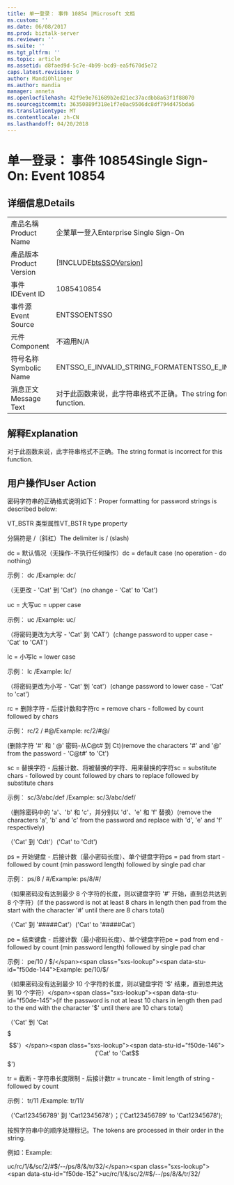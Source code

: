 ```yaml
---
title: 单一登录： 事件 10854 |Microsoft 文档
ms.custom: ''
ms.date: 06/08/2017
ms.prod: biztalk-server
ms.reviewer: ''
ms.suite: ''
ms.tgt_pltfrm: ''
ms.topic: article
ms.assetid: d8faed9d-5c7e-4b99-bcd9-ea5f670d5e72
caps.latest.revision: 9
author: MandiOhlinger
ms.author: mandia
manager: anneta
ms.openlocfilehash: 42f9e9e761689b2ed21ec37acdbb8a63f1f88070
ms.sourcegitcommit: 36350889f318e1f7e0ac9506dc8df794d475bda6
ms.translationtype: MT
ms.contentlocale: zh-CN
ms.lasthandoff: 04/20/2018
---
```

# <a name="single-sign-on-event-10854"></a><span data-ttu-id="f50de-102">单一登录： 事件 10854</span><span class="sxs-lookup"><span data-stu-id="f50de-102">Single Sign-On: Event 10854</span></span>
## <a name="details"></a><span data-ttu-id="f50de-103">详细信息</span><span class="sxs-lookup"><span data-stu-id="f50de-103">Details</span></span>  
  
|||  
|-|-|  
|<span data-ttu-id="f50de-104">產品名稱</span><span class="sxs-lookup"><span data-stu-id="f50de-104">Product Name</span></span>|<span data-ttu-id="f50de-105">企業單一登入</span><span class="sxs-lookup"><span data-stu-id="f50de-105">Enterprise Single Sign-On</span></span>|  
|<span data-ttu-id="f50de-106">產品版本</span><span class="sxs-lookup"><span data-stu-id="f50de-106">Product Version</span></span>|[!INCLUDE[btsSSOVersion](../includes/btsssoversion-md.md)]|  
|<span data-ttu-id="f50de-107">事件 ID</span><span class="sxs-lookup"><span data-stu-id="f50de-107">Event ID</span></span>|<span data-ttu-id="f50de-108">10854</span><span class="sxs-lookup"><span data-stu-id="f50de-108">10854</span></span>|  
|<span data-ttu-id="f50de-109">事件源</span><span class="sxs-lookup"><span data-stu-id="f50de-109">Event Source</span></span>|<span data-ttu-id="f50de-110">ENTSSO</span><span class="sxs-lookup"><span data-stu-id="f50de-110">ENTSSO</span></span>|  
|<span data-ttu-id="f50de-111">元件</span><span class="sxs-lookup"><span data-stu-id="f50de-111">Component</span></span>|<span data-ttu-id="f50de-112">不適用</span><span class="sxs-lookup"><span data-stu-id="f50de-112">N/A</span></span>|  
|<span data-ttu-id="f50de-113">符号名称</span><span class="sxs-lookup"><span data-stu-id="f50de-113">Symbolic Name</span></span>|<span data-ttu-id="f50de-114">ENTSSO_E_INVALID_STRING_FORMAT</span><span class="sxs-lookup"><span data-stu-id="f50de-114">ENTSSO_E_INVALID_STRING_FORMAT</span></span>|  
|<span data-ttu-id="f50de-115">消息正文</span><span class="sxs-lookup"><span data-stu-id="f50de-115">Message Text</span></span>|<span data-ttu-id="f50de-116">对于此函数来说，此字符串格式不正确。</span><span class="sxs-lookup"><span data-stu-id="f50de-116">The string format is incorrect for this function.</span></span>|  
  
## <a name="explanation"></a><span data-ttu-id="f50de-117">解释</span><span class="sxs-lookup"><span data-stu-id="f50de-117">Explanation</span></span>  
 <span data-ttu-id="f50de-118">对于此函数来说，此字符串格式不正确。</span><span class="sxs-lookup"><span data-stu-id="f50de-118">The string format is incorrect for this function.</span></span>  
  
## <a name="user-action"></a><span data-ttu-id="f50de-119">用户操作</span><span class="sxs-lookup"><span data-stu-id="f50de-119">User Action</span></span>  
 <span data-ttu-id="f50de-120">密码字符串的正确格式说明如下：</span><span class="sxs-lookup"><span data-stu-id="f50de-120">Proper formatting for password strings is described below:</span></span>  
  
 <span data-ttu-id="f50de-121">VT_BSTR 类型属性</span><span class="sxs-lookup"><span data-stu-id="f50de-121">VT_BSTR type property</span></span>  
  
 <span data-ttu-id="f50de-122">分隔符是 /（斜杠）</span><span class="sxs-lookup"><span data-stu-id="f50de-122">The delimiter is / (slash)</span></span>  
  
 <span data-ttu-id="f50de-123">dc = 默认情况（无操作-不执行任何操作）</span><span class="sxs-lookup"><span data-stu-id="f50de-123">dc = default case (no operation - do nothing)</span></span>  
  
 <span data-ttu-id="f50de-124">示例︰ dc /</span><span class="sxs-lookup"><span data-stu-id="f50de-124">Example: dc/</span></span>  
  
 <span data-ttu-id="f50de-125">（无更改 - 'Cat' 到 'Cat'）</span><span class="sxs-lookup"><span data-stu-id="f50de-125">(no change - 'Cat' to 'Cat')</span></span>  
  
 <span data-ttu-id="f50de-126">uc = 大写</span><span class="sxs-lookup"><span data-stu-id="f50de-126">uc = upper case</span></span>  
  
 <span data-ttu-id="f50de-127">示例︰ uc /</span><span class="sxs-lookup"><span data-stu-id="f50de-127">Example: uc/</span></span>  
  
 <span data-ttu-id="f50de-128">（将密码更改为大写 - 'Cat' 到 'CAT'）</span><span class="sxs-lookup"><span data-stu-id="f50de-128">(change password to upper case - 'Cat' to 'CAT')</span></span>  
  
 <span data-ttu-id="f50de-129">lc = 小写</span><span class="sxs-lookup"><span data-stu-id="f50de-129">lc = lower case</span></span>  
  
 <span data-ttu-id="f50de-130">示例︰ lc /</span><span class="sxs-lookup"><span data-stu-id="f50de-130">Example: lc/</span></span>  
  
 <span data-ttu-id="f50de-131">（将密码更改为小写 - 'Cat' 到 'cat'）</span><span class="sxs-lookup"><span data-stu-id="f50de-131">(change password to lower case - 'Cat' to 'cat')</span></span>  
  
 <span data-ttu-id="f50de-132">rc = 删除字符 - 后接计数和字符</span><span class="sxs-lookup"><span data-stu-id="f50de-132">rc = remove chars - followed by count followed by chars</span></span>  
  
 <span data-ttu-id="f50de-133">示例： rc/2 / #@/</span><span class="sxs-lookup"><span data-stu-id="f50de-133">Example: rc/2/#@/</span></span>  
  
 <span data-ttu-id="f50de-134">(删除字符 '#' 和 ' @' 密码-从C@t# 到 Ct)</span><span class="sxs-lookup"><span data-stu-id="f50de-134">(remove the characters '#' and '@' from the password - 'C@t#' to 'Ct')</span></span>  
  
 <span data-ttu-id="f50de-135">sc = 替换字符 - 后接计数、将被替换的字符、用来替换的字符</span><span class="sxs-lookup"><span data-stu-id="f50de-135">sc = substitute chars - followed by count followed by chars to replace followed by substitute chars</span></span>  
  
 <span data-ttu-id="f50de-136">示例︰ sc/3/abc/def /</span><span class="sxs-lookup"><span data-stu-id="f50de-136">Example: sc/3/abc/def/</span></span>  
  
 <span data-ttu-id="f50de-137">（删除密码中的 'a'、'b' 和 'c'，并分别以 'd'、'e' 和 'f' 替换）</span><span class="sxs-lookup"><span data-stu-id="f50de-137">(remove the characters 'a', 'b' and 'c' from the password and replace with 'd', 'e' and 'f' respectively)</span></span>  
  
 <span data-ttu-id="f50de-138">（'Cat' 到 'Cdt'）</span><span class="sxs-lookup"><span data-stu-id="f50de-138">('Cat' to 'Cdt')</span></span>  
  
 <span data-ttu-id="f50de-139">ps = 开始键盘 - 后接计数（最小密码长度）、单个键盘字符</span><span class="sxs-lookup"><span data-stu-id="f50de-139">ps = pad from start - followed by count (min password length) followed by single pad char</span></span>  
  
 <span data-ttu-id="f50de-140">示例︰ ps/8 / #/</span><span class="sxs-lookup"><span data-stu-id="f50de-140">Example: ps/8/#/</span></span>  
  
 <span data-ttu-id="f50de-141">（如果密码没有达到最少 8 个字符的长度，则以键盘字符 '#' 开始，直到总共达到 8 个字符）</span><span class="sxs-lookup"><span data-stu-id="f50de-141">(if the password is not at least 8 chars in length then pad from the start with the character '#' until there are 8 chars total)</span></span>  
  
 <span data-ttu-id="f50de-142">（'Cat' 到 '#####Cat'）</span><span class="sxs-lookup"><span data-stu-id="f50de-142">('Cat' to '#####Cat')</span></span>  
  
 <span data-ttu-id="f50de-143">pe = 结束键盘 - 后接计数（最小密码长度）、单个键盘字符</span><span class="sxs-lookup"><span data-stu-id="f50de-143">pe = pad from end - followed by count (min password length) followed by single pad char</span></span>  
  
 <span data-ttu-id="f50de-144">示例︰ pe/10 / $/</span><span class="sxs-lookup"><span data-stu-id="f50de-144">Example: pe/10/$/</span></span>  
  
 <span data-ttu-id="f50de-145">（如果密码没有达到最少 10 个字符的长度，则以键盘字符 '$' 结束，直到总共达到 10 个字符）</span><span class="sxs-lookup"><span data-stu-id="f50de-145">(if the password is not at least 10 chars in length then pad to the end with the character '$' until there are 10 chars total)</span></span>  
  
 <span data-ttu-id="f50de-146">（'Cat' 到 'Cat$$$$$$$'）</span><span class="sxs-lookup"><span data-stu-id="f50de-146">('Cat' to 'Cat$$$$$$$')</span></span>  
  
 <span data-ttu-id="f50de-147">tr = 截断 - 字符串长度限制 - 后接计数</span><span class="sxs-lookup"><span data-stu-id="f50de-147">tr = truncate - limit length of string - followed by count</span></span>  
  
 <span data-ttu-id="f50de-148">示例︰ tr/11 /</span><span class="sxs-lookup"><span data-stu-id="f50de-148">Example: tr/11/</span></span>  
  
 <span data-ttu-id="f50de-149">（'Cat123456789' 到 'Cat12345678'）；</span><span class="sxs-lookup"><span data-stu-id="f50de-149">('Cat123456789' to 'Cat12345678');</span></span>  
  
 <span data-ttu-id="f50de-150">按照字符串中的顺序处理标记。</span><span class="sxs-lookup"><span data-stu-id="f50de-150">The tokens are processed in their order in the string.</span></span>  
  
 <span data-ttu-id="f50de-151">例如：</span><span class="sxs-lookup"><span data-stu-id="f50de-151">Example:</span></span>  
  
 <span data-ttu-id="f50de-152">uc/rc/1/&/sc/2/#$/--/ps/8/&/tr/32/</span><span class="sxs-lookup"><span data-stu-id="f50de-152">uc/rc/1/&/sc/2/#$/--/ps/8/&/tr/32/</span></span>